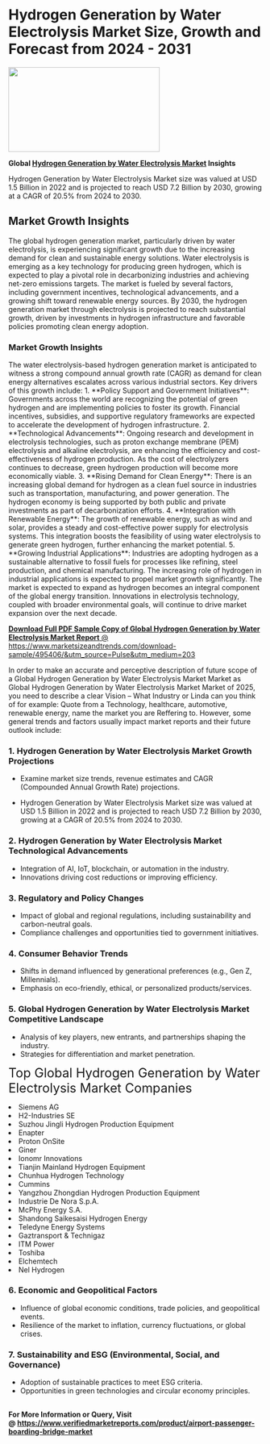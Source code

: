 <H1>Hydrogen Generation by Water Electrolysis Market Size, Growth and Forecast from 2024 - 2031</H1><img class="aligncenter size-medium wp-image-584254" src="https://thirdeyenews.in/wp-content/uploads/2024/09/Global-Market-Research-300x168.jpeg" alt="" width="300" height="168" /><p><strong>Global&nbsp;<a href="https://www.marketsizeandtrends.com/download-sample/495406/&amp;utm_source=Pulse&amp;utm_medium=203">Hydrogen Generation by Water Electrolysis Market</a> Insights</strong></p><p>Hydrogen Generation by Water Electrolysis Market size was valued at USD 1.5 Billion in 2022 and is projected to reach USD 7.2 Billion by 2030, growing at a CAGR of 20.5% from 2024 to 2030.</p><p><h2>Market Growth Insights</h2> The global hydrogen generation market, particularly driven by water electrolysis, is experiencing significant growth due to the increasing demand for clean and sustainable energy solutions. Water electrolysis is emerging as a key technology for producing green hydrogen, which is expected to play a pivotal role in decarbonizing industries and achieving net-zero emissions targets. The market is fueled by several factors, including government incentives, technological advancements, and a growing shift toward renewable energy sources. By 2030, the hydrogen generation market through electrolysis is projected to reach substantial growth, driven by investments in hydrogen infrastructure and favorable policies promoting clean energy adoption. <p><a href="#"></a></p> <h3>Market Growth Insights</h3> The water electrolysis-based hydrogen generation market is anticipated to witness a strong compound annual growth rate (CAGR) as demand for clean energy alternatives escalates across various industrial sectors. Key drivers of this growth include: 1. **Policy Support and Government Initiatives**: Governments across the world are recognizing the potential of green hydrogen and are implementing policies to foster its growth. Financial incentives, subsidies, and supportive regulatory frameworks are expected to accelerate the development of hydrogen infrastructure. 2. **Technological Advancements**: Ongoing research and development in electrolysis technologies, such as proton exchange membrane (PEM) electrolysis and alkaline electrolysis, are enhancing the efficiency and cost-effectiveness of hydrogen production. As the cost of electrolyzers continues to decrease, green hydrogen production will become more economically viable. 3. **Rising Demand for Clean Energy**: There is an increasing global demand for hydrogen as a clean fuel source in industries such as transportation, manufacturing, and power generation. The hydrogen economy is being supported by both public and private investments as part of decarbonization efforts. 4. **Integration with Renewable Energy**: The growth of renewable energy, such as wind and solar, provides a steady and cost-effective power supply for electrolysis systems. This integration boosts the feasibility of using water electrolysis to generate green hydrogen, further enhancing the market potential. 5. **Growing Industrial Applications**: Industries are adopting hydrogen as a sustainable alternative to fossil fuels for processes like refining, steel production, and chemical manufacturing. The increasing role of hydrogen in industrial applications is expected to propel market growth significantly. The market is expected to expand as hydrogen becomes an integral component of the global energy transition. Innovations in electrolysis technology, coupled with broader environmental goals, will continue to drive market expansion over the next decade. <p><a href="#"></p><p><span class=""><strong>Download Full PDF Sample Copy of Global Hydrogen Generation by Water Electrolysis Market Report</strong> @ <a href="https://www.marketsizeandtrends.com/download-sample/495406/&amp;utm_source=Pulse&amp;utm_medium=203" target="_blank">https://www.marketsizeandtrends.com/download-sample/495406/&amp;utm_source=Pulse&amp;utm_medium=203</a></span></p><p>In order to make an accurate and perceptive description of future scope of a Global&nbsp;Hydrogen Generation by Water Electrolysis Market Market as Global&nbsp;Hydrogen Generation by Water Electrolysis Market Market of 2025, you need to describe a clear Vision &ndash; What Industry or Linda can you think of for example: Quote from a Technology, healthcare, automotive, renewable energy, name the market you are Reffering to. However, some general trends and factors usually impact market reports and their future outlook include:</p><h3>1.&nbsp;<strong>Hydrogen Generation by Water Electrolysis Market Growth Projections</strong></h3><ul><li>Examine market size trends, revenue estimates and CAGR (Compounded Annual Growth Rate) projections.</li><li><p>Hydrogen Generation by Water Electrolysis Market size was valued at USD 1.5 Billion in 2022 and is projected to reach USD 7.2 Billion by 2030, growing at a CAGR of 20.5% from 2024 to 2030.</p></li></ul><h3>2.&nbsp;<strong>Hydrogen Generation by Water Electrolysis Market Technological Advancements</strong></h3><ul><li>Integration of AI, IoT, blockchain, or automation in the industry.</li><li>Innovations driving cost reductions or improving efficiency.</li></ul><h3>3.&nbsp;<strong>Regulatory and Policy Changes</strong></h3><ul><li>Impact of global and regional regulations, including sustainability and carbon-neutral goals.</li><li>Compliance challenges and opportunities tied to government initiatives.</li></ul><h3>4.&nbsp;<strong>Consumer Behavior Trends</strong></h3><ul><li>Shifts in demand influenced by generational preferences (e.g., Gen Z, Millennials).</li><li>Emphasis on eco-friendly, ethical, or personalized products/services.</li></ul><h3>5.&nbsp;<strong>Global Hydrogen Generation by Water Electrolysis Market Competitive Landscape</strong></h3><ul><li>Analysis of key players, new entrants, and partnerships shaping the industry.</li><li>Strategies for differentiation and market penetration.</li></ul><p data-pm-slice="1 1 []"><span style="color: inherit; font-family: inherit; font-size: 25px;">Top Global Hydrogen Generation by Water Electrolysis Market Companies</span></p><div class="" data-test-id=""><p><li>Siemens AG</li><li> H2-Industries SE</li><li> Suzhou Jingli Hydrogen Production Equipment</li><li> Enapter</li><li> Proton OnSite</li><li> Giner</li><li> Ionomr Innovations</li><li> Tianjin Mainland Hydrogen Equipment</li><li> Chunhua Hydrogen Technology</li><li> Cummins</li><li> Yangzhou Zhongdian Hydrogen Production Equipment</li><li> Industrie De Nora S.p.A.</li><li> McPhy Energy S.A.</li><li> Shandong Saikesaisi Hydrogen Energy</li><li> Teledyne Energy Systems</li><li> Gaztransport & Technigaz</li><li> ITM Power</li><li> Toshiba</li><li> Elchemtech</li><li> Nel Hydrogen</li></p></div><h3>6.&nbsp;<strong>Economic and Geopolitical Factors</strong></h3><ul><li>Influence of global economic conditions, trade policies, and geopolitical events.</li><li>Resilience of the market to inflation, currency fluctuations, or global crises.</li></ul><h3>7.&nbsp;<strong>Sustainability and ESG (Environmental, Social, and Governance)</strong></h3><ul><li>Adoption of sustainable practices to meet ESG criteria.</li><li>Opportunities in green technologies and circular economy principles.</li></ul><h2><strong style="font-size: 14px;">For More Information or Query, Visit @&nbsp;</strong><a style="background-color: #ffffff; font-size: 14px;" href="https://www.marketsizeandtrends.com/report/hydrogen-generation-by-water-electrolysis-market/" target="_blank">https://www.verifiedmarketreports.com/product/airport-passenger-boarding-bridge-market</a></h2>
